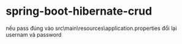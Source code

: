 # spring-boot-hibernate-crud

nếu pass đúng vào src\main\resources\application.properties
đổi lại 
usernam và password